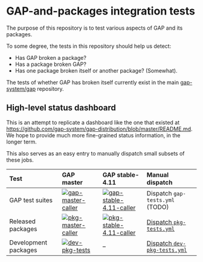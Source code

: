# GAP-and-packages integration tests

The purpose of this repository is to test various aspects of GAP and its packages.

To some degree, the tests in this repository should help us detect:
* Has GAP broken a package?
* Has a package broken GAP?
* Has one package broken itself or another package? (Somewhat).

The tests of whether GAP has broken itself currently exist in the main [gap-system/gap](https://github.com/gap-system/gap) repository.


## High-level status dashboard

This is an attempt to replicate a dashboard like the one that existed at <https://github.com/gap-system/gap-distribution/blob/master/README.md>. We hope to provide much more fine-grained status information, in the longer term.

This also serves as an easy entry to manually dispatch small subsets of these jobs.

| Test            | GAP master | GAP stable-4.11 | Manual dispatch |
|:----------------|:-----------|:--------------- |:------------------|
| GAP test suites | [![gap-master-caller](https://github.com/gap-infra/integration/actions/workflows/gap-master-caller.yml/badge.svg)](https://github.com/gap-infra/integration/actions/workflows/gap-master-caller.yml) | [![gap-stable-4.11-caller](https://github.com/gap-infra/integration/actions/workflows/gap-stable-4.11-caller.yml/badge.svg)](https://github.com/gap-infra/integration/actions/workflows/gap-stable-4.11-caller.yml) | Dispatch `gap-tests.yml` (TODO) |
| Released packages | [![pkg-master-caller](https://github.com/gap-infra/integration/actions/workflows/pkg-master-caller.yml/badge.svg)](https://github.com/gap-infra/integration/actions/workflows/pkg-master-caller.yml) |[![pkg-stable-4.11-caller](https://github.com/gap-infra/integration/actions/workflows/pkg-stable-4.11-caller.yml/badge.svg)](https://github.com/gap-infra/integration/actions/workflows/pkg-stable-4.11-caller.yml) | [Dispatch `pkg-tests.yml`](https://github.com/gap-infra/integration/actions/workflows/pkg-tests.yml) |
| Development packages | [![dev-pkg-tests](https://github.com/gap-infra/integration/actions/workflows/dev-pkg-tests.yml/badge.svg)](https://github.com/gap-infra/integration/actions/workflows/dev-pkg-tests.yml) | – | [Dispatch `dev-pkg-tests.yml`](https://github.com/gap-infra/integration/actions/workflows/dev-pkg-tests.yml) |
